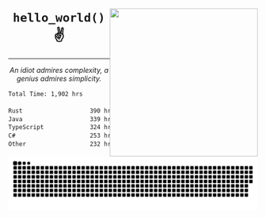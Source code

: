<div text-align="center">
    <img src="https://i.imgur.com/h1q15Kt.gife" align="right" width="299" height="299">
    <h1 align="center"><code>hello_world()</code> ✌️</h1>
    <hr>
    <p align="center"><i>An idiot admires complexity, a genius admires simplicity.</i></p>
</div>

<!--START_SECTION:waka-->

```txt
Total Time: 1,902 hrs

Rust                   390 hrs 1 min   ████▓░░░░░░░░░░░░░░░░░░░░   18.28 %
Java                   339 hrs 5 mins  ████░░░░░░░░░░░░░░░░░░░░░   15.89 %
TypeScript             324 hrs 50 mins ███▓░░░░░░░░░░░░░░░░░░░░░   15.22 %
C#                     253 hrs 12 mins ███░░░░░░░░░░░░░░░░░░░░░░   11.86 %
Other                  232 hrs 7 mins  ██▓░░░░░░░░░░░░░░░░░░░░░░   10.88 %
```

<!--END_SECTION:waka-->

<picture>
  <source media="(prefers-color-scheme: dark)" srcset="https://raw.githubusercontent.com/Somfic/Somfic/main/github-contribution-grid-snake-dark.svg">
  <source media="(prefers-color-scheme: light)" srcset="https://raw.githubusercontent.com/Somfic/Somfic/main/github-contribution-grid-snake.svg">
  <img alt="github contribution grid snake animation" src="https://raw.githubusercontent.com/Somfic/Somfic/main/github-contribution-grid-snake.svg">
</picture>
